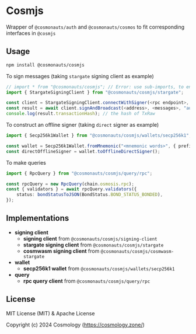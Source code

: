 # Cosmjs

Wrapper of `@cosmonauts/auth` and `@cosmonauts/cosmos` to fit corresponding interfaces in `@cosmjs` 

## Usage

```sh
npm install @cosmonauts/cosmjs
```

To sign messages (taking `stargate` signing client as example)

```ts
// import * from "@cosmonauts/cosmjs"; // Error: use sub-imports, to ensure small app size
import { StargateSigningClient } from "@cosmonauts/cosmjs/stargate";

const client = StargateSigningClient.connectWithSigner(<rpc endpoint>, <offline signer>);
const result = await client.signAndBroadcast(<address>, <messages>, "auto");
console.log(result.transactionHash); // the hash of TxRaw
```

To construct an offline signer (taking `direct` signer as example)

```ts
import { Secp256k1Wallet } from "@cosmonauts/cosmjs/wallets/secp256k1";

const wallet = Secp256k1Wallet.fromMnemonic("<mnemonic words>", { prefix: "<prefix>" });
const directOfflineSigner = wallet.toOfflineDirectSigner();
```

To make queries

```ts
import { RpcQuery } from "@cosmonauts/cosmjs/query/rpc";

const rpcQuery = new RpcQuery(chain.osmosis.rpc);
const { validators } = await rpcQuery.validators({
    status: bondStatusToJSON(BondStatus.BOND_STATUS_BONDED),
});
```

## Implementations

- **signing client**
  - **signing client** from `@cosmonauts/cosmjs/signing-client`
  - **stargate signing client** from `@cosmonauts/cosmjs/stargate`
  - **cosmwasm signing client** from `@cosmonauts/cosmjs/cosmwasm-stargate`
- **wallet**
  - **secp256k1 wallet** from `@cosmonauts/cosmjs/wallets/secp256k1`
- **query**
  - **rpc query client** from `@cosmonauts/cosmjs/query/rpc`

## License

MIT License (MIT) & Apache License

Copyright (c) 2024 Cosmology (https://cosmology.zone/)